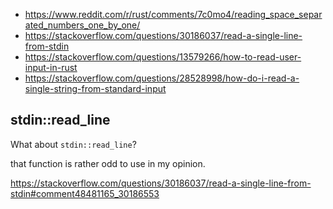 - https://www.reddit.com/r/rust/comments/7c0mo4/reading_space_separated_numbers_one_by_one/
- https://stackoverflow.com/questions/30186037/read-a-single-line-from-stdin
- https://stackoverflow.com/questions/13579266/how-to-read-user-input-in-rust
- https://stackoverflow.com/questions/28528998/how-do-i-read-a-single-string-from-standard-input

## stdin::read_line

What about `stdin::read_line`?

that function is rather odd to use in my opinion.

https://stackoverflow.com/questions/30186037/read-a-single-line-from-stdin#comment48481165_30186553